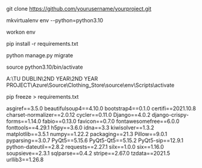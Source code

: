 git clone https://github.com/yourusername/yourproject.git


mkvirtualenv env --python=python3.10

workon env


pip install -r requirements.txt

python manage.py migrate


source python3.10/bin/activate

A:\TU DUBLIN\2ND YEAR\2ND YEAR PROJECT\Azure\Source\Clothing_Store\source\env\Scripts\activate

pip freeze > requirements.txt



asgiref==3.5.0
beautifulsoup4==4.10.0
bootstrap4==0.1.0
certifi==2021.10.8
charset-normalizer==2.0.12
cycler==0.11.0
Django==4.0.2
django-crispy-forms==1.14.0
fabio==0.13.0
favicon==0.7.0
fontawesomefree==6.0.0
fonttools==4.29.1
h5py==3.6.0
idna==3.3
kiwisolver==1.3.2
matplotlib==3.5.1
numpy==1.22.2
packaging==21.3
Pillow==9.0.1
pyparsing==3.0.7
PyQt5==5.15.6
PyQt5-Qt5==5.15.2
PyQt5-sip==12.9.1
python-dateutil==2.8.2
requests==2.27.1
silx==1.0.0
six==1.16.0
soupsieve==2.3.1
sqlparse==0.4.2
stripe==2.67.0
tzdata==2021.5
urllib3==1.26.8
